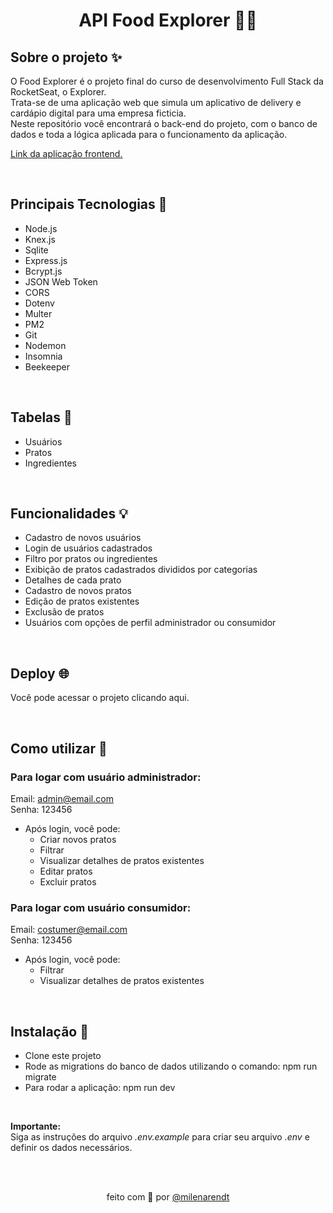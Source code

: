 # <p align="center"> API Food Explorer 🚀💥 </p>

## Sobre o projeto ✨
O Food Explorer é o projeto final do curso de desenvolvimento Full Stack da RocketSeat, o Explorer. <br />
Trata-se de uma aplicação web que simula um aplicativo de delivery e cardápio digital para uma empresa ficticia. <br />
Neste repositório você encontrará o back-end do projeto, com o banco de dados e toda a lógica aplicada para o funcionamento da aplicação.

<a href="https://github.com/arendttt/web_foodExplorer" target="_blank">Link da aplicação frontend. </a>

 <br />
  
## Principais Tecnologias 🔧
- Node.js
- Knex.js
- Sqlite
- Express.js
- Bcrypt.js
- JSON Web Token
- CORS
- Dotenv
- Multer
- PM2
- Git
- Nodemon
- Insomnia
- Beekeeper
  
<br />

## Tabelas 📝
- Usuários
- Pratos
- Ingredientes

<br />

## Funcionalidades 💡

- Cadastro de novos usuários
- Login de usuários cadastrados
- Filtro por pratos ou ingredientes
- Exibição de pratos cadastrados divididos por categorias
- Detalhes de cada prato
- Cadastro de novos pratos
- Edição de pratos existentes
- Exclusão de pratos
- Usuários com opções de perfil administrador ou consumidor

<br />

## Deploy 🌐
Você pode acessar o projeto clicando aqui.

<br />

## Como utilizar 🚩
### Para logar com usuário administrador:
Email: admin@email.com <br />
Senha: 123456

- Após login, você pode:
  - Criar novos pratos
  - Filtrar
  - Visualizar detalhes de pratos existentes
  - Editar pratos
  - Excluir pratos

### Para logar com usuário consumidor:
Email: costumer@email.com <br />
Senha: 123456

- Após login, você pode:
  - Filtrar
  - Visualizar detalhes de pratos existentes
 
<br />

## Instalação 🔨
- Clone este projeto
- Rode as migrations do banco de dados utilizando o comando: npm run migrate
- Para rodar a aplicação: npm run dev
<br />

<b> Importante: </b> <br />
Siga as instruções do arquivo <i>.env.example </i> para criar seu arquivo <i>.env</i> e definir os dados necessários.

<br />
<br />

<p align="center"> feito com 💜 por <a href="https://github.com/milenarendt" target="_blank">@milenarendt</a></p>




